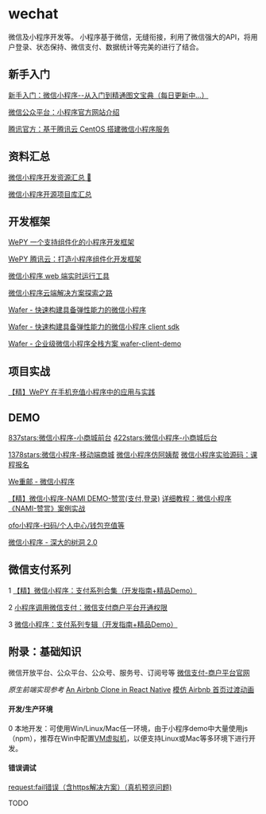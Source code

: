 # wechat
微信及小程序开发等。
小程序基于微信，无缝衔接，利用了微信强大的API，将用户登录、状态保持、微信支付、数据统计等完美的进行了结合。

## 新手入门
[新手入门：微信小程序--从入门到精通图文宝典（每日更新中...）](http://bbs.html51.com/t-89-1-1/)

[微信公众平台：小程序官方网站介绍](https://mp.weixin.qq.com/debug/wxadoc/introduction/#产品定位及功能介绍)

[腾讯官方：基于腾讯云 CentOS 搭建微信小程序服务](https://www.qcloud.com/developer/labs/lab/10004)

## 资料汇总
[微信小程序开发资源汇总 💯](https://github.com/justjavac/awesome-wechat-weapp#%E5%AE%98%E6%96%B9%E6%96%87%E6%A1%A3)

[微信小程序开源项目库汇总](https://github.com/opendigg/awesome-github-wechat-weapp)

## 开发框架
[WePY 一个支持组件化的小程序开发框架](https://github.com/wepyjs/wepy)

[WePY 腾讯云：打造小程序组件化开发框架](https://www.qcloud.com/community/article/214513)

[微信小程序 web 端实时运行工具](https://github.com/chemzqm/wept)

[微信小程序云端解决方案探索之路](https://github.com/tencentyun/blog/issues/1)

[Wafer - 快速构建具备弹性能力的微信小程序](https://github.com/tencentyun/wafer)

[Wafer - 快速构建具备弹性能力的微信小程序 client sdk](https://github.com/tencentyun/wafer-client-sdk)

[Wafer - 企业级微信小程序全栈方案 wafer-client-demo](https://github.com/tencentyun/wafer-client-demo)

## 项目实战
[【精】WePY 在手机充值小程序中的应用与实践](https://www.qcloud.com/community/article/506724)

## DEMO
[837stars:微信小程序-小商城前台](https://github.com/skyvow/m-mall) [422stars:微信小程序-小商城后台](https://github.com/skyvow/m-mall-admin)

[1378stars:微信小程序-移动端商城](https://github.com/liuxuanqiang/wechat-weapp-mall)
[微信小程序仿阿姨帮](https://github.com/Sukura7/WeChat_ayibang)
[微信小程序实验源码：课程报名](http://bbs.html51.com/t-182-1-1/)

[We重邮 - 微信小程序](https://github.com/mcc108/wecqupt)

[【精】微信小程序-NAMI DEMO-赞赏(支付,登录)](https://github.com/wodenwang/nami-demo-pay) [详细教程：微信小程序《NAMI-赞赏》案例实战](https://zhuanlan.zhihu.com/p/25372448)

[ofo小程序-扫码/个人中心/钱包充值等](http://www.jianshu.com/p/68e3b8927a77)

[微信小程序 - 深大的树洞 2.0](https://github.com/jas0ncn/szushudong)

## 微信支付系列
1 [【精】微信小程序：支付系列合集（开发指南+精品Demo）](http://www.wxapp-union.com/portal.php?mod=view&aid=2572)

2 [小程序调用微信支付：微信支付商户平台开通权限](https://pay.weixin.qq.com/index.php/core/home/login?return_url=%2Findex.php)

3 [微信小程序：支付系列专辑（开发指南+精品Demo）](http://www.jianshu.com/p/2b63c81ec7f5)

## 附录：基础知识
微信开放平台、公众平台、公众号、服务号、订阅号等
[微信支付-商户平台官网](https://pay.weixin.qq.com/index.php/core/home/login?return_url=%2Findex.php)

*原生前端实现参考*
[An Airbnb Clone in React Native](https://github.com/VctrySam/AirBnb)
[模仿 Airbnb 首页过渡动画](https://github.com/newyjp/JPAnimation)

#### 开发/生产环境
0 本地开发：可使用Win/Linux/Mac任一环境，由于小程序demo中大量使用js（npm），推荐在Win中配置[VM虚拟机](http://partnerweb.vmware.com/GOSIG/home.html)，以便支持Linux或Mac等多环境下进行开发。

#### 错误调试
[request:fail错误（含https解决方案）（真机预览问题)](http://www.wxapp-union.com/forum.php?mod=viewthread&tid=648)

TODO
